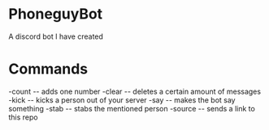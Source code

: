 # PhoneguyBot
A discord bot I have created

# Commands
-count -- adds one number
-clear -- deletes a certain amount of messages
-kick -- kicks a person out of your server
-say -- makes the bot say something
-stab -- stabs the mentioned person
-source -- sends a link to this repo

